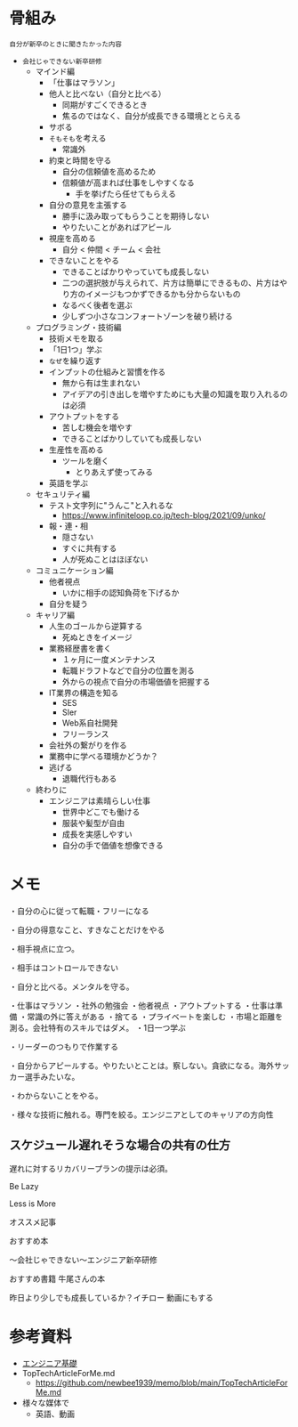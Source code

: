 # 骨組み

`自分が新卒のときに聞きたかった内容`

- `会社じゃできない新卒研修`
    - マインド編
        - 「仕事はマラソン」
        - 他人と比べない（自分と比べる）
            - 同期がすごくできるとき
            - 焦るのではなく、自分が成長できる環境ととらえる
        - サボる
        - `そもそも`を考える
            - 常識外
        - 約束と時間を守る
            - 自分の信頼値を高めるため
            - 信頼値が高まれば仕事をしやすくなる
                - 手を挙げたら任せてもらえる
        - 自分の意見を主張する
            - 勝手に汲み取ってもらうことを期待しない
            - やりたいことがあればアピール
        - 視座を高める
            - 自分 < 仲間 < チーム < 会社
        - できないことをやる
            - できることばかりやっていても成長しない
            - 二つの選択肢が与えられて、片方は簡単にできるもの、片方はやり方のイメージもつかずできるかも分からないもの
            - なるべく後者を選ぶ
            - 少しずつ小さなコンフォートゾーンを破り続ける
    - プログラミング・技術編
        - 技術メモを取る
        - 「1日1つ」学ぶ
        - `なぜ`を繰り返す
        - インプットの仕組みと習慣を作る
            - 無から有は生まれない
            - アイデアの引き出しを増やすためにも大量の知識を取り入れるのは必須
        - アウトプットをする
            - 苦しむ機会を増やす
            - できることばかりしていても成長しない
        - 生産性を高める
            - ツールを磨く
                - とりあえず使ってみる
        - 英語を学ぶ
    - セキュリティ編
        - テスト文字列に"うんこ"と入れるな
            - https://www.infiniteloop.co.jp/tech-blog/2021/09/unko/
        - 報・連・相
            - 隠さない
            - すぐに共有する
            - 人が死ぬことはほぼない
    - コミュニケーション編
        - 他者視点
            - いかに相手の認知負荷を下げるか
        - 自分を疑う
    - キャリア編
        - 人生のゴールから逆算する
            - 死ぬときをイメージ
        - 業務経歴書を書く
            - １ヶ月に一度メンテナンス
            - 転職ドラフトなどで自分の位置を測る
            - 外からの視点で自分の市場価値を把握する
        - IT業界の構造を知る
            - SES
            - SIer
            - Web系自社開発
            - フリーランス
        - 会社外の繋がりを作る
        - 業務中に学べる環境かどうか？
        - 逃げる
            - 退職代行もある
    - 終わりに
        - エンジニアは素晴らしい仕事
            - 世界中どこでも働ける
            - 服装や髪型が自由
            - 成長を実感しやすい
            - 自分の手で価値を想像できる

# メモ

・自分の心に従って転職・フリーになる

・自分の得意なこと、すきなことだけをやる

・相手視点に立つ。

・相手はコントロールできない

・自分と比べる。メンタルを守る。

・仕事はマラソン
・社外の勉強会
・他者視点
・アウトプットする
・仕事は準備
・常識の外に答えがある
・捨てる
・プライベートを楽しむ
・市場と距離を測る。会社特有のスキルではダメ。
・1日一つ学ぶ

・リーダーのつもりで作業する

・自分からアピールする。やりたいとことは。察しない。貪欲になる。海外サッカー選手みたいな。


・わからないことをやる。

・様々な技術に触れる。専門を絞る。エンジニアとしてのキャリアの方向性

## スケジュール遅れそうな場合の共有の仕方

遅れに対するリカバリープランの提示は必須。


Be Lazy

Less is More

オススメ記事

おすすめ本

〜会社じゃできない〜エンジニア新卒研修

おすすめ書籍
    牛尾さんの本

昨日より少しでも成長しているか？イチロー
動画にもする   

# 参考資料

- [エンジニア基礎](https://speakerdeck.com/kotomin_m/ensiniaji-chu-2024nian-du-ensiniaxin-zu-yan-xiu-8571fa94-7ebf-44fc-a5cd-302763118aee)
- TopTechArticleForMe.md
    - https://github.com/newbee1939/memo/blob/main/TopTechArticleForMe.md
- 様々な媒体で
    - 英語、動画
